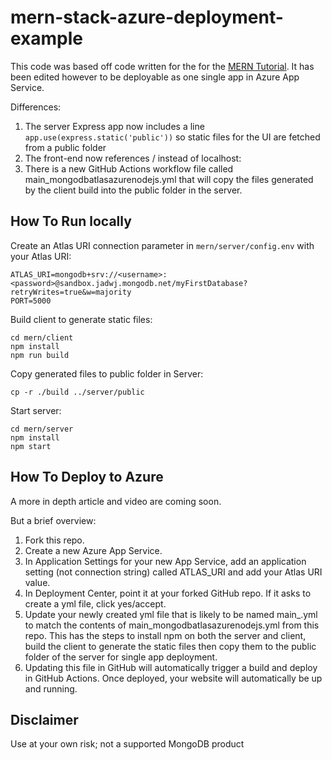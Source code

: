 # mern-stack-azure-deployment-example
This code was based off code written for the for the [MERN Tutorial](https://www.mongodb.com/languages/mern-stack-tutorial). It has been edited however to be deployable as one single app in Azure App Service.

Differences:
1. The server Express app now includes a line `app.use(express.static('public'))` so static files for the UI are fetched from a public folder
2. The front-end now references / instead of localhost:<port>
3. There is a new GitHub Actions workflow file called main_mongodbatlasazurenodejs.yml that will copy the files generated by the client build into the public folder in the server. 

## How To Run locally
Create an Atlas URI connection parameter in `mern/server/config.env` with your Atlas URI:
```
ATLAS_URI=mongodb+srv://<username>:<password>@sandbox.jadwj.mongodb.net/myFirstDatabase?retryWrites=true&w=majority
PORT=5000
```

Build client to generate static files:
```
cd mern/client
npm install
npm run build
```

Copy generated files to public folder in Server: 
```
cp -r ./build ../server/public
```

Start server:
```
cd mern/server
npm install
npm start
```

## How To Deploy to Azure
A more in depth article and video are coming soon.

But a brief overview:
1. Fork this repo.
2. Create a new Azure App Service.
3. In Application Settings for your new App Service, add an application setting (not connection string) called ATLAS_URI and add your Atlas URI value.
4. In Deployment Center, point it at your forked GitHub repo. If it asks to create a yml file, click yes/accept.
5. Update your newly created yml file that is likely to be named main_<nameofyourazureappservice>.yml to match the contents of main_mongodbatlasazurenodejs.yml from this repo. This has the steps to install npm on both the server and client, build the client to generate the static files then copy them to the public folder of the server for single app deployment.
6. Updating this file in GitHub will automatically trigger a build and deploy in GitHub Actions. Once deployed, your website will automatically be up and running.

## Disclaimer

Use at your own risk; not a supported MongoDB product
